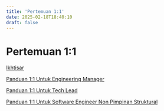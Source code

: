 ```yaml
---
title: 'Pertemuan 1:1'
date: 2025-02-18T18:40:10
draft: false
---
```


# Pertemuan 1:1

[Ikhtisar](Pertemuan%201%201%20fe468857e8a04c61a453583d168d7608/Ikhtisar%2035420c6410b644838035bacf620ca078.md)

[Panduan 1:1 Untuk Engineering Manager](Pertemuan%201%201%20fe468857e8a04c61a453583d168d7608/Panduan%201%201%20Untuk%20Engineering%20Manager%2010c1e1742d304ca682c37fac4741a43c.md)

[Panduan 1:1 Untuk Tech Lead](Pertemuan%201%201%20fe468857e8a04c61a453583d168d7608/Panduan%201%201%20Untuk%20Tech%20Lead%20177c4c23e9b84a12a6287b898d998f14.md)

[Panduan 1:1 Untuk Software Engineer Non Pimpinan Struktural](Pertemuan%201%201%20fe468857e8a04c61a453583d168d7608/Panduan%201%201%20Untuk%20Software%20Engineer%20Non%20Pimpinan%20S%2085157d2f573f45d0958e46e43448c165.md)
